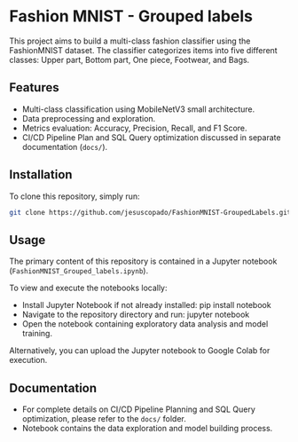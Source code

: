 # Fashion MNIST - Grouped labels

This project aims to build a multi-class fashion classifier using the FashionMNIST dataset. The classifier categorizes items into five different classes: Upper part, Bottom part, One piece, Footwear, and Bags.

## Features
- Multi-class classification using MobileNetV3 small architecture.
- Data preprocessing and exploration.
- Metrics evaluation: Accuracy, Precision, Recall, and F1 Score.
- CI/CD Pipeline Plan and SQL Query optimization discussed in separate documentation (`docs/`).

## Installation
To clone this repository, simply run:

```bash
git clone https://github.com/jesuscopado/FashionMNIST-GroupedLabels.git
```

## Usage
The primary content of this repository is contained in a Jupyter notebook (`FashionMNIST_Grouped_labels.ipynb`).

To view and execute the notebooks locally:

- Install Jupyter Notebook if not already installed: pip install notebook
- Navigate to the repository directory and run: jupyter notebook
- Open the notebook containing exploratory data analysis and model training.

Alternatively, you can upload the Jupyter notebook to Google Colab for execution.

## Documentation
- For complete details on CI/CD Pipeline Planning and SQL Query optimization, please refer to the `docs/` folder.
- Notebook contains the data exploration and model building process.
